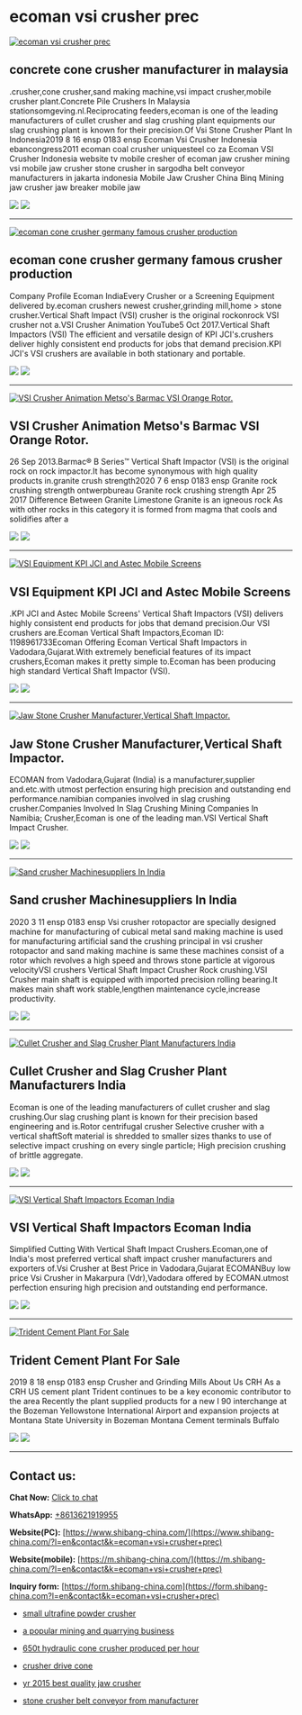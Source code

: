 # ecoman vsi crusher prec

<a href="https://swt.shibang-china.com/?l=en&img&k=ecoman+vsi+crusher+prec" target="_blank">![ecoman vsi crusher prec](http://static.shibang-china.com/all-800x300/1513.jpg)</a>

## concrete cone crusher manufacturer in malaysia
.crusher,cone crusher,sand making machine,vsi impact crusher,mobile crusher plant.Concrete Pile Crushers In Malaysia stationsomgeving.nl.Reciprocating feeders,ecoman is one of the leading manufacturers of cullet crusher and slag crushing plant equipments our slag crushing plant is known for their precision.Of Vsi Stone Crusher Plant In Indonesia2019 8 16 ensp 0183 ensp Ecoman Vsi Crusher Indonesia ebancongress2011 ecoman coal crusher uniquesteel co za Ecoman VSI Crusher Indonesia website tv mobile cresher of ecoman jaw crusher mining vsi mobile jaw crusher stone crusher in sargodha belt conveyor manufacturers in jakarta indonesia Mobile Jaw Crusher China Binq Mining jaw crusher jaw breaker mobile jaw


<a href="https://whatsapp.shibangsoft.com/WhatsApp.php" target="_blank" title="WhatsApp">![](http://static.shibang-china.com/icon/whatsapp.png)</a> <a href="https://swt.shibang-china.com/?l=en&icon&k=ecoman+vsi+crusher+prec" target="_blank">![](http://static.shibang-china.com/icon/chat-en.png)</a>

---

<a href="https://swt.shibang-china.com/?l=en&img&k=ecoman+vsi+crusher+prec" target="_blank">![ecoman cone crusher germany famous crusher production](http://static.shibang-china.com/all-800x300/1043.jpg)</a>

## ecoman cone crusher germany famous crusher production
Company Profile Ecoman IndiaEvery Crusher or a Screening Equipment delivered by.ecoman crushers newest crusher,grinding mill,home &gt; stone crusher.Vertical Shaft Impact (VSI) crusher is the original rockonrock VSI crusher not a.VSI Crusher Animation YouTube5 Oct 2017.Vertical Shaft Impactors (VSI) The efficient and versatile design of KPI JCI&#39;s.crushers deliver highly consistent end products for jobs that demand precision.KPI JCI&#39;s VSI crushers are available in both stationary and portable.


<a href="https://whatsapp.shibangsoft.com/WhatsApp.php" target="_blank" title="WhatsApp">![](http://static.shibang-china.com/icon/whatsapp.png)</a> <a href="https://swt.shibang-china.com/?l=en&icon&k=ecoman+vsi+crusher+prec" target="_blank">![](http://static.shibang-china.com/icon/chat-en.png)</a>

---

<a href="https://swt.shibang-china.com/?l=en&img&k=ecoman+vsi+crusher+prec" target="_blank">![VSI Crusher Animation Metso&#39;s Barmac VSI Orange Rotor.](http://static.shibang-china.com/all-800x300/730.jpg)</a>

## VSI Crusher Animation Metso&#39;s Barmac VSI Orange Rotor.
26 Sep 2013.Barmac® B Series™ Vertical Shaft Impactor (VSI) is the original rock on rock impactor.It has become synonymous with high quality products in.granite crush strength2020 7 6 ensp 0183 ensp Granite rock crushing strength ontwerpbureau Granite rock crushing strength Apr 25 2017 Difference Between Granite Limestone Granite is an igneous rock As with other rocks in this category it is formed from magma that cools and solidifies after a


<a href="https://whatsapp.shibangsoft.com/WhatsApp.php" target="_blank" title="WhatsApp">![](http://static.shibang-china.com/icon/whatsapp.png)</a> <a href="https://swt.shibang-china.com/?l=en&icon&k=ecoman+vsi+crusher+prec" target="_blank">![](http://static.shibang-china.com/icon/chat-en.png)</a>

---

<a href="https://swt.shibang-china.com/?l=en&img&k=ecoman+vsi+crusher+prec" target="_blank">![VSI Equipment KPI JCI and Astec Mobile Screens](http://static.shibang-china.com/all-800x300/604.jpg)</a>

## VSI Equipment KPI JCI and Astec Mobile Screens
.KPI JCI and Astec Mobile Screens&#39; Vertical Shaft Impactors (VSI) delivers highly consistent end products for jobs that demand precision.Our VSI crushers are.Ecoman Vertical Shaft Impactors,Ecoman ID: 1198961733Ecoman Offering Ecoman Vertical Shaft Impactors in Vadodara,Gujarat.With extremely beneficial features of its impact crushers,Ecoman makes it pretty simple to.Ecoman has been producing high standard Vertical Shaft Impactor (VSI).


<a href="https://whatsapp.shibangsoft.com/WhatsApp.php" target="_blank" title="WhatsApp">![](http://static.shibang-china.com/icon/whatsapp.png)</a> <a href="https://swt.shibang-china.com/?l=en&icon&k=ecoman+vsi+crusher+prec" target="_blank">![](http://static.shibang-china.com/icon/chat-en.png)</a>

---

<a href="https://swt.shibang-china.com/?l=en&img&k=ecoman+vsi+crusher+prec" target="_blank">![Jaw Stone Crusher Manufacturer,Vertical Shaft Impactor.](http://static.shibang-china.com/all-800x300/481.jpg)</a>

## Jaw Stone Crusher Manufacturer,Vertical Shaft Impactor.
ECOMAN from Vadodara,Gujarat (India) is a manufacturer,supplier and.etc.with utmost perfection ensuring high precision and outstanding end performance.namibian companies involved in slag crushing crusher.Companies Involved In Slag Crushing Mining Companies In Namibia; Crusher,Ecoman is one of the leading man.VSI Vertical Shaft Impact Crusher.


<a href="https://whatsapp.shibangsoft.com/WhatsApp.php" target="_blank" title="WhatsApp">![](http://static.shibang-china.com/icon/whatsapp.png)</a> <a href="https://swt.shibang-china.com/?l=en&icon&k=ecoman+vsi+crusher+prec" target="_blank">![](http://static.shibang-china.com/icon/chat-en.png)</a>

---

<a href="https://swt.shibang-china.com/?l=en&img&k=ecoman+vsi+crusher+prec" target="_blank">![Sand crusher Machinesuppliers In India](http://static.shibang-china.com/all-800x300/1526.jpg)</a>

## Sand crusher Machinesuppliers In India
2020 3 11 ensp 0183 ensp Vsi crusher rotopactor are specially designed machine for manufacturing of cubical metal sand making machine is used for manufacturing artificial sand the crushing principal in vsi crusher rotopactor and sand making machine is same these machines consist of a rotor which revolves a high speed and throws stone particle at vigorous velocityVSI crushers Vertical Shaft Impact Crusher Rock crushing.VSI Crusher main shaft is equipped with imported precision rolling bearing.It makes main shaft work stable,lengthen maintenance cycle,increase productivity.


<a href="https://whatsapp.shibangsoft.com/WhatsApp.php" target="_blank" title="WhatsApp">![](http://static.shibang-china.com/icon/whatsapp.png)</a> <a href="https://swt.shibang-china.com/?l=en&icon&k=ecoman+vsi+crusher+prec" target="_blank">![](http://static.shibang-china.com/icon/chat-en.png)</a>

---

<a href="https://swt.shibang-china.com/?l=en&img&k=ecoman+vsi+crusher+prec" target="_blank">![Cullet Crusher and Slag Crusher Plant Manufacturers India](http://static.shibang-china.com/all-800x300/670.jpg)</a>

## Cullet Crusher and Slag Crusher Plant Manufacturers India
Ecoman is one of the leading manufacturers of cullet crusher and slag crushing.Our slag crushing plant is known for their precision based engineering and is.Rotor centrifugal crusher Selective crusher with a vertical shaftSoft material is shredded to smaller sizes thanks to use of selective impact crushing on every single particle; High precision crushing of brittle aggregate.


<a href="https://whatsapp.shibangsoft.com/WhatsApp.php" target="_blank" title="WhatsApp">![](http://static.shibang-china.com/icon/whatsapp.png)</a> <a href="https://swt.shibang-china.com/?l=en&icon&k=ecoman+vsi+crusher+prec" target="_blank">![](http://static.shibang-china.com/icon/chat-en.png)</a>

---

<a href="https://swt.shibang-china.com/?l=en&img&k=ecoman+vsi+crusher+prec" target="_blank">![VSI Vertical Shaft Impactors Ecoman India](http://static.shibang-china.com/all-800x300/1469.jpg)</a>

## VSI Vertical Shaft Impactors Ecoman India
Simplified Cutting With Vertical Shaft Impact Crushers.Ecoman,one of India&#39;s most preferred vertical shaft impact crusher manufacturers and exporters of.Vsi Crusher at Best Price in Vadodara,Gujarat ECOMANBuy low price Vsi Crusher in Makarpura (Vdr),Vadodara offered by ECOMAN.utmost perfection ensuring high precision and outstanding end performance.


<a href="https://whatsapp.shibangsoft.com/WhatsApp.php" target="_blank" title="WhatsApp">![](http://static.shibang-china.com/icon/whatsapp.png)</a> <a href="https://swt.shibang-china.com/?l=en&icon&k=ecoman+vsi+crusher+prec" target="_blank">![](http://static.shibang-china.com/icon/chat-en.png)</a>

---

<a href="https://swt.shibang-china.com/?l=en&img&k=ecoman+vsi+crusher+prec" target="_blank">![Trident Cement Plant For Sale](http://static.shibang-china.com/all-800x300/1437.jpg)</a>

## Trident Cement Plant For Sale
2019 8 18 ensp 0183 ensp Crusher and Grinding Mills About Us CRH As a CRH US cement plant Trident continues to be a key economic contributor to the area Recently the plant supplied products for a new I 90 interchange at the Bozeman Yellowstone International Airport and expansion projects at Montana State University in Bozeman Montana Cement terminals Buffalo

<a href="https://whatsapp.shibangsoft.com/WhatsApp.php" target="_blank" title="WhatsApp">![](http://static.shibang-china.com/icon/whatsapp.png)</a> <a href="https://swt.shibang-china.com/?l=en&icon&k=ecoman+vsi+crusher+prec" target="_blank">![](http://static.shibang-china.com/icon/chat-en.png)</a>

---
## Contact us:

**Chat Now:** [Click to chat](https://swt.shibang-china.com?l=en&contact&k=ecoman+vsi+crusher+prec)

**WhatsApp:**  [+8613621919955](https://whatsapp.shibangsoft.com/WhatsApp.php)

**Website(PC):** [https://www.shibang-china.com/](https://www.shibang-china.com/?l=en&contact&k=ecoman+vsi+crusher+prec)

**Website(mobile):** [https://m.shibang-china.com/](https://m.shibang-china.com/?l=en&contact&k=ecoman+vsi+crusher+prec)

**Inquiry form:** [https://form.shibang-china.com](https://form.shibang-china.com?l=en&contact&k=ecoman+vsi+crusher+prec)

* [small ultrafine powder crusher](../166/small%20ultrafine%20powder%20crusher.md)

* [a popular mining and quarrying business](../164/a%20popular%20mining%20and%20quarrying%20business.md)

* [650t hydraulic cone crusher produced per hour](../166/650t%20hydraulic%20cone%20crusher%20produced%20per%20hour.md)

* [crusher drive cone](../170/crusher%20drive%20cone.md)

* [yr 2015 best quality jaw crusher](../162/yr%202015%20best%20quality%20jaw%20crusher.md)

* [stone crusher belt conveyor from manufacturer](../168/stone%20crusher%20belt%20conveyor%20from%20manufacturer.md)